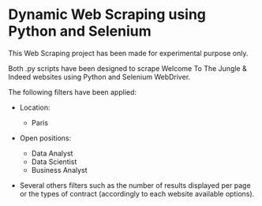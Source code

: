 # Dynamic Web Scraping using Python and Selenium

This Web Scraping project has been made for experimental purpose only.

Both .py scripts have been designed to scrape Welcome To The Jungle & Indeed websites using Python and Selenium WebDriver.

The following filters have been applied: 

- Location:
  - Paris

- Open positions:
  - Data Analyst
  - Data Scientist
  - Business Analyst
  
- Several others filters such as the number of results displayed per page or the types of contract (accordingly to each website available options).

